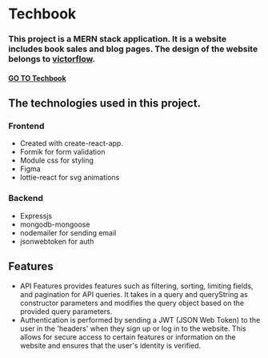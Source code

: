 # Techbook

### This project is a MERN stack application. It is a website  includes book sales and blog pages. The design of the website belongs to <a href='https://www.victorflow.com/template/pages' target='_blank'>victorflow</a>.
#### <a href='https://techbooks.vercel.app/' target='_blank'>GO TO Techbook</a>
## The technologies used in this project.

### Frontend
- Created with create-react-app.
- Formik for form validation
- Module css for styling
- Figma 
- lottie-react for svg animations

### Backend

- Expressjs
- mongodb-mongoose
- nodemailer for sending email
- jsonwebtoken for auth


## Features

- API Features  provides features such as filtering, sorting, limiting fields, and pagination for API queries. It takes in a query and queryString as constructor parameters and modifies the query object based on the provided query parameters. 
- Authentication is performed by sending a JWT (JSON Web Token) to the user in the 'headers' when they sign up or log in to the website. This allows for secure access to certain features or information on the website and ensures that the user's identity is verified.
